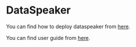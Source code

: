 # DataSpeaker

You can find how to deploy dataspeaker from [here](http://luke06122463.github.io/2015/09/21/dataspeak-deployment/).

You can find user guide from [here](http://luke06122463.github.io/2015/09/21/dataspeak-user-guide/).
